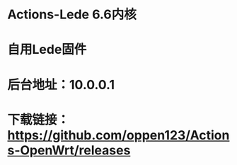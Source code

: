 # Actions-Lede 6.6内核
# 自用Lede固件
# 后台地址：10.0.0.1
# 下载链接：https://github.com/oppen123/Actions-OpenWrt/releases
